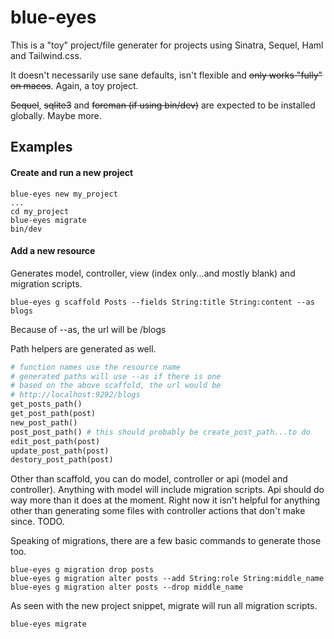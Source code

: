 # blue-eyes

This is a "toy" project/file generater for projects using Sinatra, Sequel, Haml and Tailwind.css.

It doesn't necessarily use sane defaults, isn't flexible and ~~only works "fully" on macos~~.  Again, a toy project.

~~Sequel~~, ~~sqlite3~~ and ~~foreman (if using bin/dev)~~ are expected to be installed globally.  Maybe more.

## Examples

#### Create and run a new project
```
blue-eyes new my_project
...
cd my_project
blue-eyes migrate
bin/dev
```

#### Add a new resource
Generates model, controller, view (index only...and mostly blank) and migration scripts.
```
blue-eyes g scaffold Posts --fields String:title String:content --as blogs
```
Because of --as, the url will be /blogs

Path helpers are generated as well.
```ruby
# function names use the resource name
# generated paths will use --as if there is one
# based on the above scaffold, the url would be
# http://localhost:9292/blogs
get_posts_path()
get_post_path(post)
new_post_path()
post_post_path() # this should probably be create_post_path...to do
edit_post_path(post)
update_post_path(post)
destory_post_path(post)
```

Other than scaffold, you can do model, controller or api (model and controller).  Anything with model will include migration scripts. Api should do way more than it does at the moment.  Right now it isn't helpful for anything other than generating some files with controller actions that don't make since. TODO.

Speaking of migrations, there are a few basic commands to generate those too.
```
blue-eyes g migration drop posts
blue-eyes g migration alter posts --add String:role String:middle_name
blue-eyes g migration alter posts --drop middle_name
```
As seen with the new project snippet, migrate will run all migration scripts.
```
blue-eyes migrate
```
